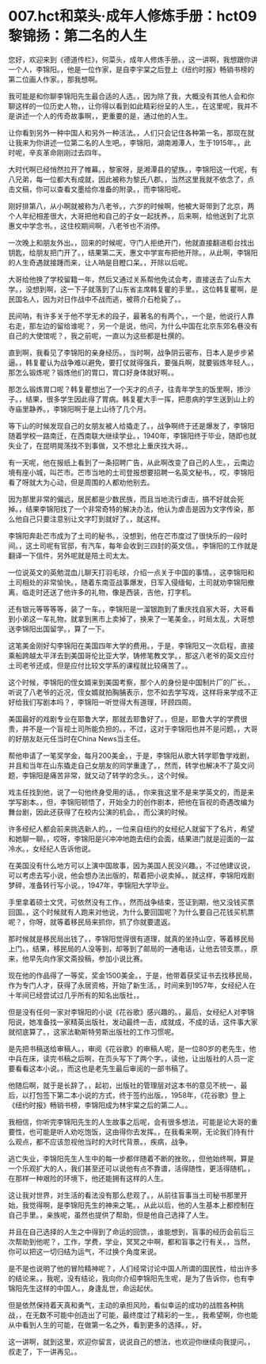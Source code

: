 # 007.hct和菜头·成年人修炼手册：hct09 黎锦扬：第二名的人生

您好，欢迎来到《德道传栏》，何菜头，成年人修炼手册。，这一讲啊，我想跟你讲一个人，李锦阳。，他是一位作家，是自李宇棠之后登上《纽约时报》畅销书榜的第二位画人作家。，那我想啊。

我可能是和你聊李锦阳先生最合适的人选。，因为除了我，大概没有其他人会和你聊这样的一位历史人物，，让你得以看到如此精彩纷呈的人生。，在这里呢，我并不是讲述一个人的传奇故事啊，，更重要的是，通过他的人生。

让你看到另外一种中国人和另外一种活法。，人们只会记住各种第一名，那现在就让我来为你讲述一位第二名的人生吧。，李锦阳，湖南湘潭人，生于1915年。，此时呢，辛亥革命刚刚过去四年。

大时代啊已经悄然拉开了帷幕。，黎家呀，是湘潭县的望族。，李锦阳这一代呢，有八兄弟，每一位都大有成就，因此被称为黎氏八郡。，当然这里我就不依念了，点击文稿，你可以查看文墨给你准备的附录。，而李锦阳呢。

刚好排第八，从小啊就被称为八老爷。，六岁的时候啊，他被大哥带到了北京，两个人年纪相差很大，大哥把他和自己的子女一起抚养。，后来啊，给他送到了北京惠文中学念书。，这住校期间啊，八老爷也不消停。

一次晚上和朋友外出。，回来的时候呢，守门人拒绝开门，他就直接翻进柜台找出钥匙，给朋友把门开了。，结果第二天，惠文中学宣布把他开除。，从此啊，李锦阳的人生奇遇就接踵而来，让人呐是目瞪口呆。，开除以后呢。

大哥给他换了学校留籍一年，然后又通过关系帮他免试会考，直接送去了山东大学。，没想到啊，这一下子就落到了山东省主席韩复瞿的手里。，这位韩复瞿啊，是民国名人，因为对日作战中不战而逃，被蒋介石枪毙了。。

民间呐，有许多关于他不学无术的段子，最著名的有两个。，一个是，他说行人靠右走，那左边的留给谁呢？，另一个是说，他问，为什么中国在北京东郊名巷没有自己的大使馆呢？，我之前呢，一直以为这些都是杜撰的。

直到啊，我看见了李锦阳的亲身经历。，当时啊，战争阴云密布，日本人是步步紧逼。，韩复瞿认为战争难以避免，要打仗就得强兵，要强兵啊，就要锻炼年轻人。，那怎么锻炼呢？锻炼他们的胃口，胃口好身体就好啊。。

那怎么锻炼胃口呢？韩复瞿想出了一个天才的点子，往青年学生的饭里啊，掺沙子。，结果，很多学生因此得了胃病。韩复瞿大手一挥，把患病的学生送到山上的寺庙里静养。，李锦阳啊于是上山待了几个月。

等下山的时候发现自己的女朋友被人给撬走了。，战争啊终于还是爆发了，李锦阳随着学校一路南迁，在西南联大继续学业。，1940年，李锦阳终于毕业，随即也就失业了，在昆明晃荡找不到事做，又不想北上重庆找大哥。。

有一天呢，他在报纸上看到了一条招聘广告，从此啊改变了自己的人生。，云南边境有座小城，叫芒市。芒市当地的土司登报想要招聘一名英文秘书。，哎，李锦阳看了呀就大为心动，但是周围的人都劝他别去。

因为那里非常的偏远，居民都是少数民族，而且当地流行虐击，搞不好就会死掉。，结果李锦阳找了一个非常奇特的解决办法，他认为虐击是因为文字传染，那么他自己只要注意别让文字叮到就好了。，就这样。

李锦阳奔赴芒市成为了土司的秘书。，没想到，他在芒市度过了很快乐的一段时间。，这土司呢有官邸，有汽车，每年会收到三四封的英文信。，李锦阳的工作就是翻译一下信件，另外呢就是陪土司太太。

一位说英文的英勉混血儿聊天打羽毛球，介绍一点关于中国的事情。，这李锦阳和土司相处的非常愉快。，随着东南亚战事爆发，日军入侵缅甸，土司就劝李锦阳撤离，临走时还送了他许多的礼物，像是西装，吉他，打字机。

还有银元等等等等，装了一车。，李锦阳是一溜银跑到了重庆找自家大哥，大哥看到小弟这一车礼物，就拿到黑市上卖掉了，换来了一笔美金。，时局太乱，大哥想送李锦阳出国留学。，算了一下。

这笔美金刚好勾李锦阳在美国四年大学的费用。，于是，李锦阳又一次启程，直接乘船跨越太平洋去到美国哥伦比亚大学，铸修笔教文学。，那这八老爷的英文应付土司老爷还成，但是应付比较文学系的课程就比较痛苦了。。

这个时候，李锦阳的侄女婿来到美国考察，那个人的身份是中国制片厂的厂长。，听说了八老爷的近况，侄女婿就拍胸脯表示，您不如去学写戏，这样将来学成不正好给我们写剧本吗？，李锦阳一听觉得大有道理，环顾四周。

美国最好的戏剧专业在耶鲁大学，那就去耶鲁好了。，但是，耶鲁大学的学费很贵，并不是一个盲视土司所能负担的。，不过，这对于李锦阳也并不是问题。，大哥的好朋友赵元任当时在China News当主任。

帮他申请了一笔奖学金，每月200美金。，于是，李锦阳从歌大转学耶鲁学戏剧，并且和当年在山东撬走自己女朋友的同学重逢了。，然而，转学也解决不了英文问题，李锦阳是痛苦非常，就又动了转学的念头。，这个时候。

戏主任找到他，说了一句他终身受用的话。，你来我这里不是来学英文的，而是来学写剧本。，但，李锦阳顿悟了，开始全力的创作剧本，把他在盲视的奇遇改编为舞台剧，因此还获得了在校内公演的机会。，而公演的时候。

许多经纪人都会前来挑选新人的。，一位来自纽约的女经纪人就留下了名片，希望和她聊一聊。，哎呀，李锦阳是兴冲冲地跑去纽约会面，结果进门就是迎面的一盆冷水。，女经纪人告诉他说。

在美国没有什么地方可以上演中国故事，因为美国人民没兴趣。，不过他建议说，可以考虑去写小说，他会想办法出版的，帮着把小说卖掉。，就这样，李锦阳戏剧梦碎，准备转行写小说。，1947年，李锦阳大学毕业。

手里拿着硕士文凭，可依然没有工作。，然而战争结束，签证到期，他又没钱买票回国。，这个时候就有人跑来对他说，为什么要回国呢？为什么要自己花钱买机票呢？，你呀，就等着移民局来抓你，抓了你就要遣返。

那时候就是移民局出钱了。，李锦阳觉得很有道理，就真的坐持山空，等着移民局上门。，结果，移民局的人没等到，却等到了邮局的一通电话，让他去领支票。，原来，他早先向作家文斋投稿，参加小说比赛。

现在他的作品得了一等奖，奖金1500美金。，于是，他带着获奖证书去找移民局，作为专门人才，获得了永居资格，开始了新生活。，时间来到1957年，女经纪人在十年间已经尝试过几乎所有的知名出版社，。

但是没有任何一家对李锦阳的小说《花谷歌》感兴趣的。，最后，女经纪人对李锦阳说，她准备找一家精英出版社，发动最终一击，成就成，不成的话，这件事大家就彻底算了。，这家法勒斯特劳斯出版社的工作习惯呢。

是先把书稿送给审稿人。，审阅《花谷歌》的审稿人呢，是一位80岁的老先生，他中兵在床，读完书稿之后啊，在页头写下了两个字。，读他，让出版社的人员一定要看看这本小说。，而这也是老先生最后审阅的一部书稿了。

他随后啊，就于是长辞了。，起初，出版社的管理层对这本书的意见不统一，最后，以打包签下第二本小说的方式，终于签约出版。，1958年，《花谷歌》登上《纽约时报》畅销书榜，李锦阳成为林宇棠之后的第二人。。

我相信，你听完李锦阳先生的人生故事之后呢，会有很多想法，可能是论大哥的重要性，也可能是听人劝吃饱饭，这由得你去发挥。，在我看来啊，无论我们持有什么观点，都不应该忽视他当时的大时代背景。，疾病，战争。

逃亡失业，李锦阳先生人生中的每一步都伴随着不断的挫败。，但他始终啊，算是一个乐观扩大的人，我们甚至还可以说他有点不靠谱，活得随性，更活得随机。，在那样一种艰险的环境下，他还能拥有这样的人生。

这让我对世界，对生活的看法没有那么悲观了。，从前往盲事当土司秘书那里开始，我觉得啊，是李锦阳先生的神来之笔。，从此以后，他的人生基本上都控制在自己手里。，亲族呢，虽然也提供了帮助，但是他自己选择了人生。

并且在自己选择的人生之中得到了命运的回馈。，谁能想到，盲事的经历会前后三次帮助到他呢？，工作，学费，学业，冥冥之中啊，都和盲事之行有关。，当然，你可以把这一切归结为运气，不过换个角度来说。

是不是也说明了他的冒险精神呢？，人们经常讨论中国人所谓的国民性，给出许多的结论来。，我呢，没有结论，我向你介绍李锦阳先生呢，是为了告诉你，也有李锦阳先生这样的中国人。，身逢乱世，命运起伏。

但是依然保持着天真和勇气，主动的承担风险，看似幸运的成功的战胜各种挑战，，在无数不可能中创造出了可能，最终度过了精彩的一生。，我希望啊，你也能从中看到人生的可能，在做第一名之外，看到更多的选择。，好。

这一讲啊，就到这里，欢迎你留言，说说自己的想法，也欢迎你继续向我提问。，叔走了，下一讲再见。。